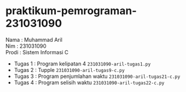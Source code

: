 # praktikum-pemrograman-231031090
<div> Nama : Muhammad Aril </div>
<div> Nim : 231031090 </div>
<div> Prodi : Sistem Informasi C </div>

* Tugas 1 : Program kelipatan 4 `231031090-aril-tugas1.py`
* Tugas 2 : Tupple `231031090-aril-tugas9-c.py`
* Tugas 3 : Program penjumlahan waktu `231031090-aril-tugas21-c.py`
* Tugas 4 : Program selisih waktu `231031090-aril-tugas22-c.py`

